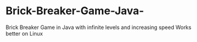 # Brick-Breaker-Game-Java-
Brick Breaker Game in Java with infinite levels and increasing speed
Works better on Linux
